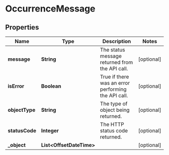 

# OccurrenceMessage


## Properties

Name | Type | Description | Notes
------------ | ------------- | ------------- | -------------
**message** | **String** | The status message returned from the API call. |  [optional]
**isError** | **Boolean** | True if there was an error performing the API call. |  [optional]
**objectType** | **String** | The type of object being returned. |  [optional]
**statusCode** | **Integer** | The HTTP status code returned. |  [optional]
**_object** | **List&lt;OffsetDateTime&gt;** |  |  [optional]



